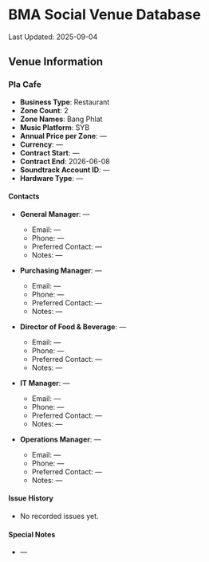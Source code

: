 # BMA Social Venue Database

Last Updated: 2025-09-04

## Venue Information

### Pla Cafe
- **Business Type**: Restaurant
- **Zone Count**: 2
- **Zone Names**: Bang Phlat
- **Music Platform**: SYB
- **Annual Price per Zone**: —
- **Currency**: —
- **Contract Start**: —
- **Contract End**: 2026-06-08
- **Soundtrack Account ID**: —
- **Hardware Type**: —

#### Contacts
- **General Manager**: —
  - Email: —
  - Phone: —
  - Preferred Contact: —
  - Notes: —

- **Purchasing Manager**: —
  - Email: —
  - Phone: —
  - Preferred Contact: —
  - Notes: —

- **Director of Food & Beverage**: —
  - Email: —
  - Phone: —
  - Preferred Contact: —
  - Notes: —

- **IT Manager**: —
  - Email: —
  - Phone: —
  - Preferred Contact: —
  - Notes: —

- **Operations Manager**: —
  - Email: —
  - Phone: —
  - Preferred Contact: —
  - Notes: —

#### Issue History
- No recorded issues yet.

#### Special Notes
- —
